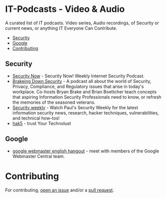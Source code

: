 # IT-Podcasts - Video & Audio

A curated list of IT podcasts. Video series, Audio recordings, of  Security or current news, or anything IT Everyone Can Contribute.  

- [Security](#Security)
- [Google](#Google) 
- [Contributing](#contributing)



## Security 

* [Security Now](https://www.grc.com/securitynow.htm) - Security Now! Weekly Internet Security Podcast. 
* [Brakeing Down Security](http://brakeingsecurity.com/) - A podcast all about the world of Security, Privacy, Compliance, and Regulatory issues that arise in today's workplace.  Co-hosts Bryan Brake and Brian Boettcher teach concepts that aspiring Information Security Professionals need to know, or refresh the memories of the seasoned veterans.
* [Security weekly](http://securityweekly.com/) - Watch Paul's Security Weekly for the latest information security news, research, hacker techniques, vulnerabilities, and technical how-tos!
* [hak5](http://hak5.org/) - trust Your Technolust

## Google

* [google webmaster english hangout](https://www.youtube.com/playlist?list=PLKoqnv2vTMUMqH8IyzOMBc_Z8i-S6-tVJ) -  meet with members of the Google Webmaster Central team.


# Contributing

For contributing, [open an issue](https://github.com/grandmst/IT-Podcasts-/issues/) and/or a [pull request](https://github.com/grandmst/IT-Podcasts-/pulls).
